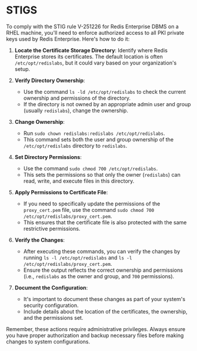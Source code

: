 # STIGS

To comply with the STIG rule V-251226 for Redis Enterprise DBMS on a RHEL machine, you'll need to enforce authorized access to all PKI private keys used by Redis Enterprise. Here's how to do it:

1. **Locate the Certificate Storage Directory**: Identify where Redis Enterprise stores its certificates. The default location is often `/etc/opt/redislabs`, but it could vary based on your organization's setup.

2. **Verify Directory Ownership**:
   - Use the command `ls -ld /etc/opt/redislabs` to check the current ownership and permissions of the directory.
   - If the directory is not owned by an appropriate admin user and group (usually `redislabs`), change the ownership.

3. **Change Ownership**:
   - Run `sudo chown redislabs:redislabs /etc/opt/redislabs`.
   - This command sets both the user and group ownership of the `/etc/opt/redislabs` directory to `redislabs`.

4. **Set Directory Permissions**:
   - Use the command `sudo chmod 700 /etc/opt/redislabs`.
   - This sets the permissions so that only the owner (`redislabs`) can read, write, and execute files in this directory.

5. **Apply Permissions to Certificate File**:
   - If you need to specifically update the permissions of the `proxy_cert.pem` file, use the command `sudo chmod 700 /etc/opt/redislabs/proxy_cert.pem`.
   - This ensures that the certificate file is also protected with the same restrictive permissions.

6. **Verify the Changes**:
   - After executing these commands, you can verify the changes by running `ls -l /etc/opt/redislabs` and `ls -l /etc/opt/redislabs/proxy_cert.pem`.
   - Ensure the output reflects the correct ownership and permissions (i.e., `redislabs` as the owner and group, and `700` permissions).

7. **Document the Configuration**:
   - It's important to document these changes as part of your system's security configuration.
   - Include details about the location of the certificates, the ownership, and the permissions set.

Remember, these actions require administrative privileges. Always ensure you have proper authorization and backup necessary files before making changes to system configurations.